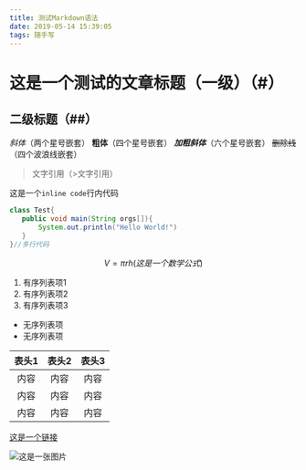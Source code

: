 ```yaml
---
title: 测试Markdown语法
date: 2019-05-14 15:39:05
tags: 随手写
---
```


# 这是一个测试的文章标题（一级）（#）

## 二级标题（##）

*斜体*（两个星号嵌套）
**粗体**（四个星号嵌套）
***加粗斜体***（六个星号嵌套）
~~删除线~~（四个波浪线嵌套）

> 文字引用（>文字引用）

这是一个`inline code`行内代码

```java
class Test{
   public void main(String orgs[]){
       System.out.println("Hello World!")
   } 
}//多行代码
```

<!--more-->
$$
V=πrh (这是一个数学公式)
$$

1. 有序列表项1
2. 有序列表项2
3. 有序列表项3

- 无序列表项
- 无序列表项

| 表头1 | 表头2 | 表头3 |
| :---: | :---: | :---: |
| 内容  | 内容  | 内容  |
| 内容  | 内容  | 内容  |
| 内容  | 内容  | 内容  |

[这是一个链接](https://www.yooyer.top)

![这是一张图片](<https://www.yooyer.top/images/face.jpg>)